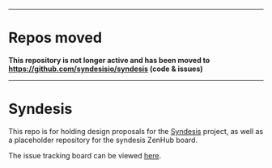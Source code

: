 ---------
# Repos moved

**This repository is not longer active and has been moved to https://github.com/syndesisio/syndesis (code & issues)**

----------
# Syndesis

This repo is for holding design proposals for the [Syndesis](https://syndesis.io) project, as well as a placeholder repository for the syndesis ZenHub board.

The issue tracking board can be viewed [here](https://app.zenhub.com/workspace/o/syndesisio/syndesis-project/boards?repos=96449862,95247826,81928401,78128065,92716590,96436677,92834472,75404146,63097460,96111131,89959255).
